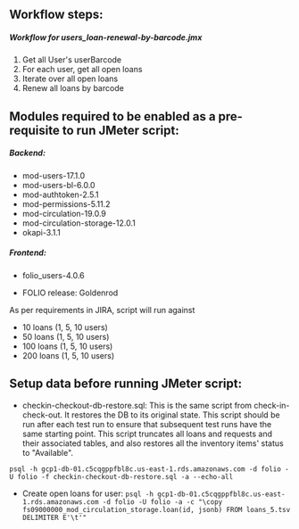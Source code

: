 ## Workflow steps:
##### Workflow for users_loan-renewal-by-barcode.jmx
1. Get all User's userBarcode
2. For each user, get all open loans
3. Iterate over all open loans
4. Renew all loans by barcode

## Modules required to be enabled as a pre-requisite to run JMeter script:
##### Backend:
- mod-users-17.1.0
- mod-users-bl-6.0.0
- mod-authtoken-2.5.1
- mod-permissions-5.11.2
- mod-circulation-19.0.9
- mod-circulation-storage-12.0.1
- okapi-3.1.1

##### Frontend:
- folio_users-4.0.6

- FOLIO release: Goldenrod

As per requirements in JIRA, script will run against 
- 10 loans (1, 5, 10 users)
- 50 loans (1, 5, 10 users)
- 100 loans (1, 5, 10 users)
- 200 loans (1, 5, 10 users)

## Setup data before running JMeter script:
- checkin-checkout-db-restore.sql:
This is the same script from check-in-check-out. It restores the DB to its original state. This script should be run after each test run to ensure that subsequent test runs have the same starting point. This script truncates all loans and requests and their associated tables, and also restores all the inventory items' status to "Available".

`psql -h gcp1-db-01.c5cqgppfbl8c.us-east-1.rds.amazonaws.com -d folio -U folio -f checkin-checkout-db-restore.sql -a --echo-all`

- Create open loans for user:
`psql -h gcp1-db-01.c5cqgppfbl8c.us-east-1.rds.amazonaws.com -d folio -U folio -a -c "\copy fs09000000_mod_circulation_storage.loan(id, jsonb) FROM loans_5.tsv DELIMITER E'\t'"`